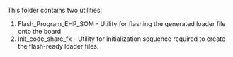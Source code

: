 This folder contains two utilities:

1. Flash_Program_EHP_SOM - Utility for flashing the generated loader file onto the board
2. init_code_sharc_fx - Utility for initialization sequence required to create the flash-ready loader files.
